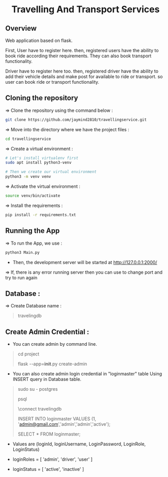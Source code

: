 <div align="center">

[//]: # (<img width="30%" src="https://user-images.githubusercontent.com/fav.PNG">)

# Travelling And Transport Services
</div>


## Overview

Web application based on flask.

First, User have to register here. then, registered users have the ability to book ride according their requirements. They can also book transport functionality.

Driver have to register here too. then, registered driver have the ability to add their vehicle details and make post for available to ride or transport. so user can book ride or transport functionality.


## Cloning the repository

=> Clone the repository using the command below :
```bash
git clone https://github.com/jaymind2810/travellingservice.git
```

=> Move into the directory where we have the project files : 
```bash
cd travellingservice
```

=> Create a virtual environment :
```bash
# Let's install virtualenv first
sudo apt install python3-venv

# Then we create our virtual environment
python3 -m venv venv
```

=> Activate the virtual environment :
```bash
source venv/bin/activate
```

=> Install the requirements :
```bash
pip install -r requirements.txt
```


## Running the App

=> To run the App, we use :
```bash
python3 Main.py
```

- Then, the development server will be started at http://127.0.0.1:2000/

=> If, there is any error running server then you can use to change port and try to run again


## Database :

=> Create Database name :
        
> travelingdb


## Create Admin Credential :

- You can create admin by command line.
> cd project
>
> flask --app=__init__.py create-admin


- You can also create admin login credential in "loginmaster" table Using INSERT query in Database table.

> sudo su - postgres
>
> psql
>
> \connect travelingdb
>
> INSERT INTO loginmaster VALUES (1, 'admin@gmail.com','admin','admin','active');
>
> SELECT * FROM loginmaster;

- Values are (loginId, loginUsername, LoginPassword, LoginRole, LoginStatus)

- loginRoles = [ 'admin', 'driver', 'user' ]

- loginStatus = [ 'active', 'inactive' ]




